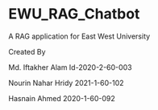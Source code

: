 # EWU_RAG_Chatbot
A RAG application for East West University

Created By 

Md. Iftakher Alam 
Id-2020-2-60-003

Nourin Nahar Hridy
2021-1-60-102

Hasnain Ahmed
2020-1-60-092
